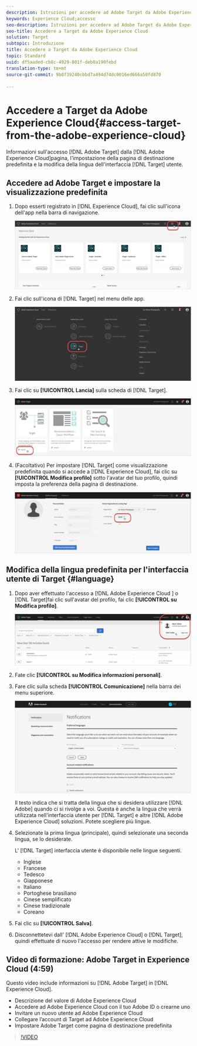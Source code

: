 ```yaml
---
description: Istruzioni per accedere ad Adobe Target da Adobe Experience Cloud.
keywords: Experience Cloud;accesso
seo-description: Istruzioni per accedere ad Adobe Target da Adobe Experience Cloud.
seo-title: Accedere a Target da Adobe Experience Cloud
solution: Target
subtopic: Introduzione
title: Accedere a Target da Adobe Experience Cloud
topic: Standard
uuid: df5aaded-cb8c-4929-801f-deb0a190febd
translation-type: tm+mt
source-git-commit: 9b8f39240cbbd7a494d74dc0016ed666a58fd870

---
```



# Accedere a Target da Adobe Experience Cloud{#access-target-from-the-adobe-experience-cloud}

Informazioni sull&#39;accesso [!DNL Adobe Target] dalla [!DNL Adobe Experience Cloud]pagina, l&#39;impostazione della pagina di destinazione predefinita e la modifica della lingua dell&#39;interfaccia [!DNL Target] utente.

## Accedere ad Adobe Target e impostare la visualizzazione predefinita

1. Dopo esserti registrato in [!DNL Experience Cloud], fai clic sull&#39;icona dell&#39;app nella barra di navigazione.

   ![icona dell&#39;applicazione](/help/c-intro/assets/appmenu-new.png)

1. Fai clic sull&#39;icona di [!DNL Target] nel menu delle app.

   ![Icona Destinazione](/help/c-intro/assets/appmenu-target-new.png)

1. Fai clic su **[!UICONTROL Lancia]** sulla scheda di [!DNL Target].

   ![Lancio di Target](/help/c-intro/assets/target-launch-new.png)

1. (Facoltativo) Per impostare [!DNL Target] come visualizzazione predefinita quando si accede a [!DNL Experience Cloud], fai clic su **[!UICONTROL Modifica profilo]** sotto l&#39;avatar del tuo profilo, quindi imposta la preferenza della pagina di destinazione.

   ![Pagina di destinazione](/help/c-intro/assets/pagepref-new.png)

## Modifica della lingua predefinita per l&#39;interfaccia utente di Target {#language}

1. Dopo aver effettuato l&#39;accesso a [!DNL Adobe Experience Cloud ] o [!DNL Target]fai clic sull&#39;avatar del profilo, fai clic **[!UICONTROL su Modifica profilo]**.

   ![Modifica profilo](/help/c-intro/assets/change-language.png)

1. Fate clic **[!UICONTROL su Modifica informazioni personali]**.

1. Fare clic sulla scheda **[!UICONTROL Comunicazione]** nella barra dei menu superiore.

   ![Lingue preferite](/help/c-intro/assets/prefered-language.png)

   Il testo indica che si tratta della lingua che si desidera utilizzare [!DNL Adobe] quando ci si rivolge a voi. Questa è anche la lingua che verrà utilizzata nell&#39;interfaccia utente per [!DNL Target] e altre [!DNL Adobe Experience Cloud] soluzioni. Potete scegliere più lingue.

1. Selezionate la prima lingua (principale), quindi selezionate una seconda lingua, se lo desiderate.

   L&#39; [!DNL Target] interfaccia utente è disponibile nelle lingue seguenti.

   * Inglese
   * Francese
   * Tedesco
   * Giapponese
   * Italiano
   * Portoghese brasiliano
   * Cinese semplificato
   * Cinese tradizionale
   * Coreano

1. Fai clic su **[!UICONTROL Salva]**.

1. Disconnettetevi dall&#39; [!DNL Adobe Experience Cloud] o [!DNL Target], quindi effettuate di nuovo l&#39;accesso per rendere attive le modifiche.

## Video di formazione: Adobe Target in Experience Cloud (4:59)

Questo video include informazioni su [!DNL Adobe Target] in [!DNL Experience Cloud].

* Descrizione del valore di Adobe Experience Cloud
* Accedere ad Adobe Experience Cloud con il tuo Adobe ID o crearne uno
* Invitare un nuovo utente ad Adobe Experience Cloud
* Collegare l’account di Target ad Adobe Experience Cloud
* Impostare Adobe Target come pagina di destinazione predefinita

>[!VIDEO](https://www.youtube.com/watch?v=7lwYrYC7vdM)